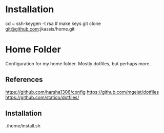 # Installation
cd ~
ssh-keygen -t rsa # make keys
git clone git@github.com:jkassis/home.git

# Home Folder
Configuration for my home folder. Mostly dotfiles, but perhaps more.

## References
https://github.com/harsha1306/config
https://github.com/mgeist/dotfiles
https://github.com/statico/dotfiles/


## Installation
./home/install.sh
